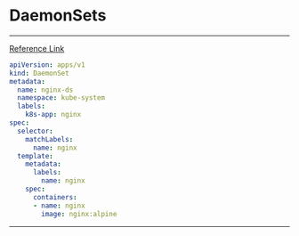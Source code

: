 # DaemonSets

---

[Reference Link](https://kubernetes.io/docs/concepts/workloads/controllers/daemonset/)

```yml
apiVersion: apps/v1
kind: DaemonSet
metadata:
  name: nginx-ds
  namespace: kube-system
  labels:
    k8s-app: nginx
spec:
  selector:
    matchLabels:
      name: nginx
  template:
    metadata:
      labels:
        name: nginx
    spec:
      containers:
      - name: nginx
        image: nginx:alpine
```

---
